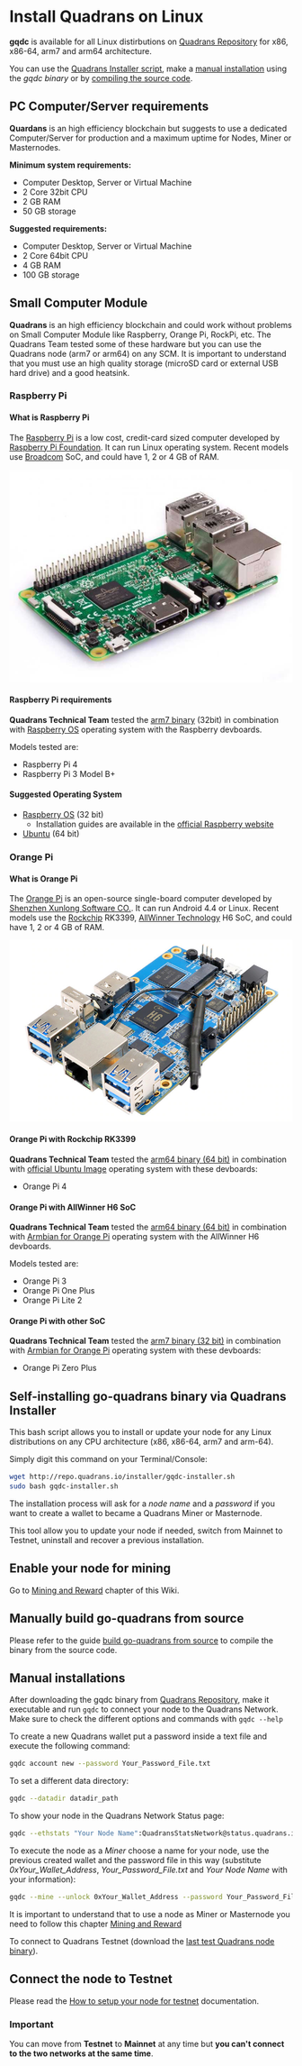 Install Quadrans on Linux
======================

**gqdc** is available for all Linux distirbutions on [Quadrans Repository](https://repo.quadrans.io/linux/) for x86, x86-64, arm7 and arm64 architecture.

You can use the [Quadrans Installer script](#self-installing-go-quadrans-binary-via-quadrans-installer), make a [manual installation](#manual-installations) using the *gqdc binary* or by [compiling the source code](#manually-build-go-quadrans-from-source).

## PC Computer/Server requirements

**Quardans** is an high efficiency blockchain but suggests to use a dedicated Computer/Server for production and a maximum uptime for Nodes, Miner or Masternodes.

**Minimum system requirements:**

* Computer Desktop, Server or Virtual Machine
* 2 Core 32bit CPU
* 2 GB RAM
* 50 GB storage

**Suggested requirements:**

* Computer Desktop, Server or Virtual Machine
* 2 Core 64bit CPU
* 4 GB RAM
* 100 GB storage

## Small Computer Module

**Quadrans** is an high efficiency blockchain and could work without problems on Small Computer Module like Raspberry, Orange Pi, RockPi, etc. The Quadrans Team tested some of these hardware but you can use the Quadrans node (arm7 or arm64) on any SCM. It is important to understand that you must use an high quality storage (microSD card or external USB hard drive) and a good heatsink.

### Raspberry Pi
#### What is Raspberry Pi

The [Raspberry Pi](https://www.raspberrypi.org) is a low cost, credit-card sized computer developed by [Raspberry Pi Foundation](https://www.raspberrypi.org). It can run Linux operating system. Recent models use [Broadcom](https://en.wikipedia.org/wiki/Broadcom_Inc.) SoC, and could have 1, 2 or 4 GB of RAM.


![img400](../../_static/images/nodes/raspberry-pi-3-board.jpg)

#### Raspberry Pi requirements
**Quadrans Technical Team** tested the [arm7 binary](http://repo.quadrans.io/arm/arm7/) (32bit) in combination with [Raspberry OS](https://www.raspberrypi.org/software/) operating system with the Raspberry devboards.

Models tested are:

* Raspberry Pi 4
* Raspberry Pi 3 Model B+

#### Suggested Operating System
* [Raspberry OS](https://www.raspberrypi.org/software/) (32 bit)
  * Installation guides are available in the [official Raspberry website](https://www.raspberrypi.org)
* [Ubuntu](https://ubuntu.com/download/raspberry-pi) (64 bit)

### Orange Pi
#### What is Orange Pi

The [Orange Pi](https://www.orangepi.org/) is an open-source single-board computer developed by [Shenzhen Xunlong Software CO.](https://www.orangepi.org/). It can run Android 4.4 or Linux. Recent models use the [Rockchip](https://en.wikipedia.org/wiki/Rockchip) RK3399, [AllWinner Technology](https://en.wikipedia.org/wiki/Allwinner_Technology) H6 SoC, and could have 1, 2 or 4 GB of RAM.

![img400](../../_static/images/nodes/orange-pi-3-h6-2gb-board.jpg)

#### Orange Pi with Rockchip RK3399

**Quadrans Technical Team** tested the [arm64 binary (64 bit)](http://repo.quadrans.io/arm/arm64/) in combination with [official Ubuntu Image](http://www.orangepi.org/html/serviceAndSupport/index.html) operating system with these devboards:

* Orange Pi 4

#### Orange Pi with AllWinner H6 SoC

**Quadrans Technical Team** tested the [arm64 binary (64 bit)](http://repo.quadrans.io/arm/arm64/) in combination with [Armbian for Orange Pi](https://www.armbian.com/download/?tx_maker=xunlong) operating system with the AllWinner H6 devboards.

Models tested are:

* Orange Pi 3
* Orange Pi One Plus
* Orange Pi Lite 2

#### Orange Pi with other SoC

**Quadrans Technical Team** tested the [arm7 binary (32 bit)](http://repo.quadrans.io/arm/arm7/) in combination with [Armbian for Orange Pi](https://www.armbian.com/download/?tx_maker=xunlong) operating system with these devboards:

* Orange Pi Zero Plus

## Self-installing go-quadrans binary via Quadrans Installer

This bash script allows you to install or update your node for any Linux distributions on any CPU architecture (x86, x86-64, arm7 and arm-64).

Simply digit this command on your Terminal/Console:

``` bash
wget http://repo.quadrans.io/installer/gqdc-installer.sh
sudo bash gqdc-installer.sh
``` 

The installation process will ask for a *node name* and a *password* if you want to create a wallet to became a Quadrans Miner or Masternode.

This tool allow you to update your node if needed, switch from Mainnet to Testnet, uninstall and recover a previous installation.

## Enable your node for mining

Go to [Mining and Reward](../../cryptocurrencies/mining_and_reward) chapter of this Wiki.

## Manually build go-quadrans from source

Please refer to the guide [build go-quadrans from source](../build/source-code) to compile the binary from the source code.

## Manual installations

After downloading the gqdc binary from [Quadrans Repository](https://repo.quadrans.io/linux/), make it executable and run `gqdc` to connect your node to the Quadrans Network. Make sure to check the different options and commands with `gqdc --help`

To create a new Quadrans wallet put a password inside a text file and execute the following command:

``` bash
gqdc account new --password Your_Password_File.txt
``` 

To set a different data directory:

``` bash
gqdc --datadir datadir_path
``` 

To show your node in the Quadrans Network Status page:

``` bash
gqdc --ethstats "Your Node Name":QuadransStatsNetwork@status.quadrans.io:3000
``` 

To execute the node as a *Miner* choose a name for your node, use the previous created wallet and the password file in this way (substitute *0xYour_Wallet_Address*, *Your_Password_File.txt* and *Your Node Name* with your information):

``` bash
gqdc --mine --unlock 0xYour_Wallet_Address --password Your_Password_File.txt  --ethstats "Your Node Name":QuadransStatsNetwork@status.quadrans.io:3000
``` 

It is important to understand that to use a node as Miner or Masternode you need to follow this chapter [Mining and Reward](../../cryptocurrencies/mining_and_reward)

To connect to Quadrans Testnet (download the [last test Quadrans node binary](../management/testnet)).

## Connect the node to Testnet 

Please read the [How to setup your node for testnet](../management/testnet) documentation.

### Important

You can move from **Testnet** to **Mainnet** at any time but **you can\'t connect to the two networks at the same time**.